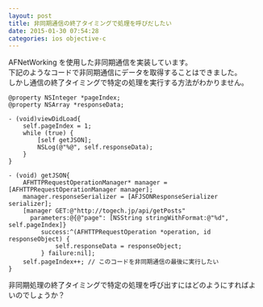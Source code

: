 ```yaml
---
layout: post
title: 非同期通信の終了タイミングで処理を呼びだしたい
date: 2015-01-30 07:54:28
categories: ios objective-c
---
```

<!-- {% raw %} -->
<p>AFNetWorking を使用した非同期通信を実装しています。<br>
下記のようなコードで非同期通信にデータを取得することはできました。<br>
しかし通信の終了タイミングで特定の処理を実行する方法がわかりません。</p>

<pre><code>@property NSInteger *pageIndex;
@property NSArray *responseData;

- (void)viewDidLoad{
    self.pageIndex = 1;
    while (true) {
        [self getJSON];
        NSLog(@"%@", self.responseData);
    }
}

- (void) getJSON{
    AFHTTPRequestOperationManager* manager = [AFHTTPRequestOperationManager manager];
    manager.responseSerializer = [AFJSONResponseSerializer serializer];
    [manager GET:@"http://togech.jp/api/getPosts"
      parameters:@{@"page": [NSString stringWithFormat:@"%d", self.pageIndex]}
         success:^(AFHTTPRequestOperation *operation, id responseObject) {
             self.responseData = responseObject;
         } failure:nil];
    self.pageIndex++; // このコードを非同期通信の最後に実行したい
}
</code></pre>

<p>非同期処理の終了タイミングで特定の処理を呼び出すにはどのようにすればよいのでしょうか？</p>
<!-- {% endraw %} -->
